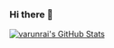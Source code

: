 ### Hi there 👋

<!--
**varunrai/varunrai** is a ✨ _special_ ✨ repository because its `README.md` (this file) appears on your GitHub profile.

Here are some ideas to get you started:

- 🔭 I’m currently working on ...
- 🌱 I’m currently learning ...
- 👯 I’m looking to collaborate on ...
- 🤔 I’m looking for help with ...
- 💬 Ask me about ...
- 📫 How to reach me: ...
- 😄 Pronouns: ...
- ⚡ Fun fact: ...
-->

<a href="https://awesome-github-stats.azurewebsites.net/index.html??cardType=github&theme=github-dark">    
  <img  alt="varunrai's GitHub Stats" src="https://awesome-github-stats.azurewebsites.net/user-stats/varunrai?cardType=github&theme=github-dark" />
</a>
